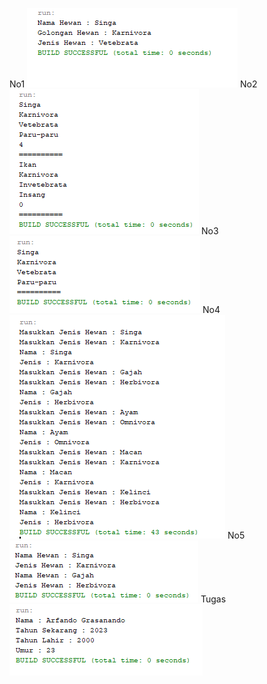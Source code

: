 No1
<img src="https://raw.githubusercontent.com/arfando27/P1-Kelompok-1/main/P1no1.png">
No2
<img src="https://raw.githubusercontent.com/arfando27/P1-Kelompok-1/main/P1no2.png">
No3
<img src="https://raw.githubusercontent.com/arfando27/P1-Kelompok-1/main/P1no3.png">
No4
<img src="https://raw.githubusercontent.com/arfando27/P1-Kelompok-1/main/P1no4.png">
No5
<img src="https://raw.githubusercontent.com/arfando27/P1-Kelompok-1/main/P1no5.png">
Tugas
<img src="https://raw.githubusercontent.com/arfando27/P1-Kelompok-1/main/P1tugas.png">

